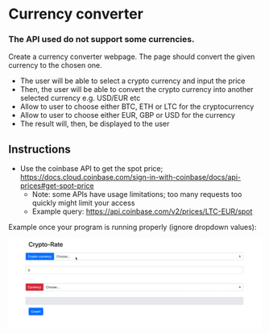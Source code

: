 # Currency converter

### The API used do not support some currencies.

Create a currency converter webpage. The page should convert the given currency to the chosen one.

- The user will be able to select a crypto currency and input the price
- Then, the user will be able to convert the crypto currency into another selected currency e.g. USD/EUR etc
- Allow to user to choose either BTC, ETH or LTC for the cryptocurrency
- Allow to user to choose either EUR, GBP or USD for the currency
- The result will, then, be displayed to the user

## Instructions

- Use the coinbase API to get the spot price; https://docs.cloud.coinbase.com/sign-in-with-coinbase/docs/api-prices#get-spot-price
  - Note: some APIs have usage limitations; too many requests too quickly might limit your access
  - Example query: https://api.coinbase.com/v2/prices/LTC-EUR/spot

Example once your program is running properly (ignore dropdown values):

![preview](./demo.gif)